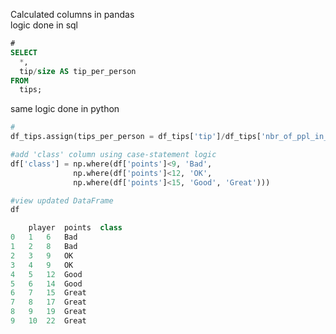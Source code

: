 Calculated columns in pandas    
logic done in sql
```sql
# 
SELECT 
  *, 
  tip/size AS tip_per_person 
FROM 
  tips;
```
same logic done in python 
```python
# 
df_tips.assign(tips_per_person = df_tips['tip']/df_tips['nbr_of_ppl_in_party'])
```
```python
#add 'class' column using case-statement logic
df['class'] = np.where(df['points']<9, 'Bad',
              np.where(df['points']<12, 'OK',
              np.where(df['points']<15, 'Good', 'Great')))

#view updated DataFrame
df

	player	points	class
0	1	6	Bad
1	2	8	Bad
2	3	9	OK
3	4	9	OK
4	5	12	Good
5	6	14	Good
6	7	15	Great
7	8	17	Great
8	9	19	Great
9	10	22	Great
```
